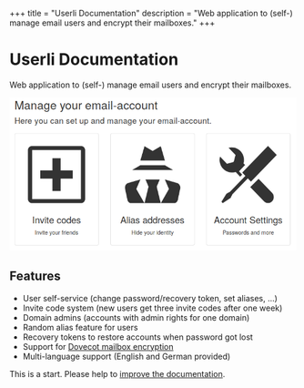 +++
title = "Userli Documentation"
description = "Web application to (self-) manage email users and encrypt their mailboxes."
+++

# Userli Documentation

Web application to (self-) manage email users and encrypt their mailboxes.

![index](./images/index.png)

## Features

* User self-service (change password/recovery token, set aliases, ...)
* Invite code system (new users get three invite codes after one week)
* Domain admins (accounts with admin rights for one domain)
* Random alias feature for users
* Recovery tokens to restore accounts when password got lost
* Support for [Dovecot mailbox encryption](https://wiki.dovecot.org/Plugins/MailCrypt)
* Multi-language support (English and German provided)

This is a start. Please help to [improve the documentation](https://github.com/systemli/userli/edit/master/hugo/content/_index.md).
